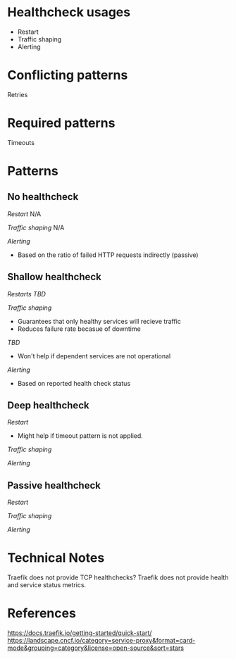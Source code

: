# Healthcheck usages
- Restart
- Traffic shaping
- Alerting

# Conflicting patterns
Retries

# Required patterns
Timeouts

# Patterns
## No healthcheck
*Restart*
N/A

*Traffic shaping*
N/A

*Alerting*
+ Based on the ratio of failed HTTP requests indirectly (passive)

## Shallow healthcheck
*Restarts*
*TBD*

*Traffic shaping*
+ Guarantees that only healthy services will recieve traffic
+ Reduces failure rate becasue of downtime

*TBD*
- Won't help if dependent services are not operational

*Alerting*
+ Based on reported health check status

## Deep healthcheck
*Restart*
+ Might help if timeout pattern is not applied.

*Traffic shaping*

*Alerting*

## Passive healthcheck
*Restart*

*Traffic shaping*

*Alerting*

# Technical Notes
Traefik does not provide TCP healthchecks?
Traefik does not provide health and service status metrics.

# References
https://docs.traefik.io/getting-started/quick-start/
https://landscape.cncf.io/category=service-proxy&format=card-mode&grouping=category&license=open-source&sort=stars
